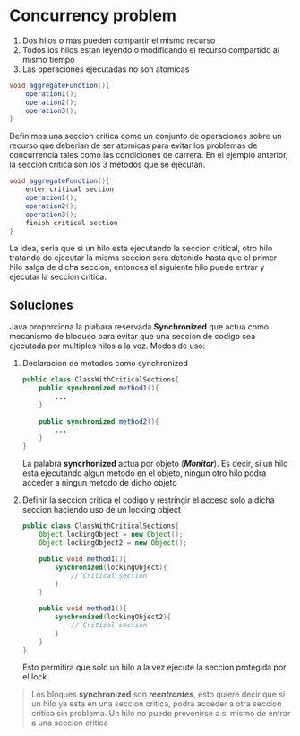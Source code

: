 # Concurrency problem
1. Dos hilos o mas pueden compartir el mismo recurso
2. Todos los hilos estan leyendo o modificando el recurso compartido al mismo tiempo
3. Las operaciones ejecutadas no son atomicas

```java
void aggregateFunction(){
    operation1();
    operation2();
    operation3();
}
```

Definimos una seccion critica como un conjunto de operaciones sobre un recurso que deberian de ser atomicas para
evitar los problemas de concurrencia tales como las condiciones de carrera. En el ejemplo anterior, la seccion critica
son los 3 metodos que se ejecutan.

```java
void aggregateFunction(){
    enter critical section
    operation1();
    operation2();
    operation3();
    finish critical section
}
```

La idea, seria que si un hilo esta ejecutando la seccion critical, otro hilo tratando de ejecutar la misma seccion
sera detenido hasta que el primer hilo salga de dicha seccion, entonces el siguiente hilo puede entrar y
ejecutar la seccion critica.

## Soluciones
Java proporciona la plabara reservada **Synchronized** que actua como mecanismo de bloqueo para evitar que una seccion
de codigo sea ejecutada por multiples hilos a la vez.
Modos de uso:
1. Declaracion de metodos como synchronized
    ```java
    public class ClassWithCriticalSections{
        public synchronized method1(){
            ...
        }
        
        public synchronized method2(){
            ...
        }
    }
    ```
    La palabra **syncrhonized** actua por objeto (***Monitor***). Es decir, si un hilo esta ejecutando algun metodo en el objeto, ningun
    otro hilo podra acceder a ningun metodo de dicho objeto 
   
2. Definir la seccion critica el codigo y restringir el acceso solo a dicha seccion haciendo uso de un locking object
    ```java
    public class ClassWithCriticalSections{
        Object lockingObject = new Object();
        Object lockingObject2 = new Object();
   
        public void method1(){
            synchronized(lockingObject){
                // Critical section
            }
        }
   
        public void method1(){
            synchronized(lockingObject2){
                // Critical section
            }
        }
    }
    ```
    Esto permitira que solo un hilo a la vez ejecute la seccion protegida por el lock
   

>Los bloques **synchronized** son ***reentrantes***, esto quiere decir que si un hilo ya esta en una seccion critica,
> podra acceder a otra seccion critica sin problema. Un hilo no puede prevenirse a si mismo de entrar a una seccion critica